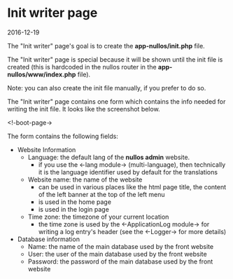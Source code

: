 Init writer page
====================
2016-12-19


The "Init writer" page's goal is to create the **app-nullos/init.php** file.

The "Init writer" page is special because it will be shown until the init file is created
 (this is hardcoded in the nullos router in the **app-nullos/www/index.php** file).
 
Note: you can also create the init file manually, if you prefer to do so.


The "Init writer" page contains one form which contains the info needed for writing
the init file. It looks like the screenshot below.

<!-boot-page->






The form contains the following fields:


- Website Information
    - Language: the default lang of the **nullos admin** website.
        - if you use the <-lang module-> (multi-language), then technically it is the language identifier used by default for the translations
    - Website name: the name of the website
        - can be used in various places like the html page title, the content of the left banner at the top of the left menu
        - is used in the home page
        - is used in the login page
    - Time zone: the timezone of your current location 
        - the time zone is used by the <-ApplicationLog module-> for writing a log entry's header (see the <-Logger-> for more details)
- Database information
    - Name: the name of the main database used by the front website
    - User: the user of the main database used by the front website
    - Password: the password of the main database used by the front website
    
